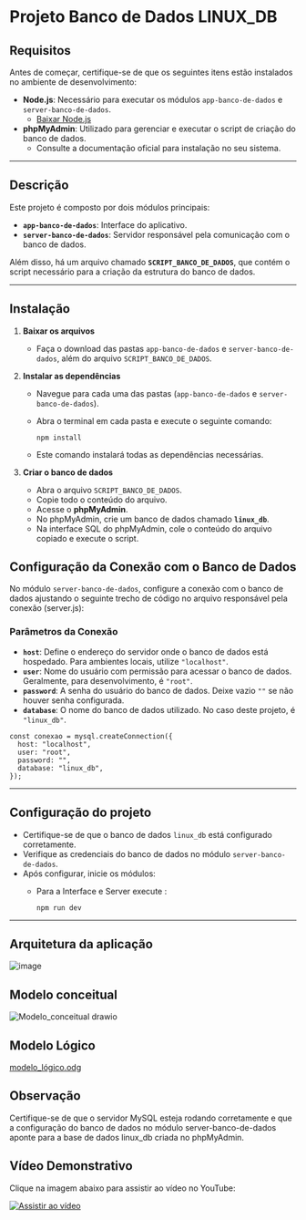 # Projeto Banco de Dados LINUX_DB

## Requisitos

Antes de começar, certifique-se de que os seguintes itens estão instalados no ambiente de desenvolvimento:

- **Node.js**: Necessário para executar os módulos `app-banco-de-dados` e `server-banco-de-dados`.  
  - [Baixar Node.js](https://nodejs.org)  
- **phpMyAdmin**: Utilizado para gerenciar e executar o script de criação do banco de dados.  
  - Consulte a documentação oficial para instalação no seu sistema.  

---

## Descrição

Este projeto é composto por dois módulos principais: 

- **`app-banco-de-dados`**: Interface do aplicativo.  
- **`server-banco-de-dados`**: Servidor responsável pela comunicação com o banco de dados.  

Além disso, há um arquivo chamado **`SCRIPT_BANCO_DE_DADOS`**, que contém o script necessário para a criação da estrutura do banco de dados.

---

## Instalação

1. **Baixar os arquivos**
   - Faça o download das pastas `app-banco-de-dados` e `server-banco-de-dados`, além do arquivo `SCRIPT_BANCO_DE_DADOS`.

2. **Instalar as dependências**
   - Navegue para cada uma das pastas (`app-banco-de-dados` e `server-banco-de-dados`).
   - Abra o terminal em cada pasta e execute o seguinte comando:
  
     
     ```
     npm install
     ```
   - Este comando instalará todas as dependências necessárias.

3. **Criar o banco de dados**
   - Abra o arquivo `SCRIPT_BANCO_DE_DADOS`.
   - Copie todo o conteúdo do arquivo.
   - Acesse o **phpMyAdmin**.
   - No phpMyAdmin, crie um banco de dados chamado **`linux_db`**.
   - Na interface SQL do phpMyAdmin, cole o conteúdo do arquivo copiado e execute o script.

## Configuração da Conexão com o Banco de Dados

No módulo `server-banco-de-dados`, configure a conexão com o banco de dados ajustando o seguinte trecho de código no arquivo responsável pela conexão (server.js):

### Parâmetros da Conexão

- **`host`**: Define o endereço do servidor onde o banco de dados está hospedado. Para ambientes locais, utilize `"localhost"`.  
- **`user`**: Nome do usuário com permissão para acessar o banco de dados. Geralmente, para desenvolvimento, é `"root"`.  
- **`password`**: A senha do usuário do banco de dados. Deixe vazio `""` se não houver senha configurada.  
- **`database`**: O nome do banco de dados utilizado. No caso deste projeto, é `"linux_db"`.


```
const conexao = mysql.createConnection({
  host: "localhost",
  user: "root",
  password: "",
  database: "linux_db",
});

```

---

## Configuração do projeto

- Certifique-se de que o banco de dados `linux_db` está configurado corretamente.
- Verifique as credenciais do banco de dados no módulo `server-banco-de-dados`.
- Após configurar, inicie os módulos:
   - Para a Interface e Server execute :

  
     ```
     npm run dev
     ```

---
## Arquitetura da aplicação



![image](https://github.com/user-attachments/assets/c5918f8a-4fa9-438a-994f-feaec53dc732)

## Modelo conceitual
![Modelo_conceitual drawio](https://github.com/user-attachments/assets/92daf2ea-d579-43fb-a077-4ac2c1ba4a83)

## Modelo Lógico
[modelo_lógico.odg](https://github.com/user-attachments/files/17917498/modelo_logico.odg)


## Observação

Certifique-se de que o servidor MySQL esteja rodando corretamente e que a configuração do banco de dados no módulo server-banco-de-dados aponte para a base de dados linux_db criada no phpMyAdmin.

## Vídeo Demonstrativo

Clique na imagem abaixo para assistir ao vídeo no YouTube:

[![Assistir ao vídeo](https://img.youtube.com/vi/Am3Ckwrkt7w/0.jpg)](https://www.youtube.com/embed/Am3Ckwrkt7w?si=5y3TqnPfjOs6LcpJ)

